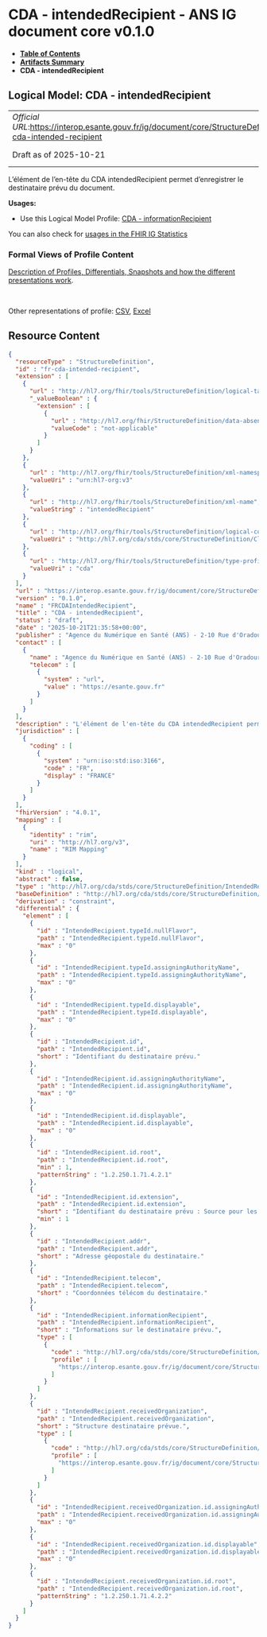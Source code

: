 # CDA - intendedRecipient - ANS IG document core v0.1.0

* [**Table of Contents**](toc.md)
* [**Artifacts Summary**](artifacts.md)
* **CDA - intendedRecipient**

## Logical Model: CDA - intendedRecipient 

| | |
| :--- | :--- |
| *Official URL*:https://interop.esante.gouv.fr/ig/document/core/StructureDefinition/fr-cda-intended-recipient | *Version*:0.1.0 |
| Draft as of 2025-10-21 | *Computable Name*:FRCDAIntendedRecipient |

 
L’élément de l’en-tête du CDA intendedRecipient permet d’enregistrer le destinataire prévu du document. 

**Usages:**

* Use this Logical Model Profile: [CDA - informationRecipient](StructureDefinition-fr-cda-information-recipient.md)

You can also check for [usages in the FHIR IG Statistics](https://packages2.fhir.org/xig/ans.document.fr.core|current/StructureDefinition/fr-cda-intended-recipient)

### Formal Views of Profile Content

 [Description of Profiles, Differentials, Snapshots and how the different presentations work](http://build.fhir.org/ig/FHIR/ig-guidance/readingIgs.html#structure-definitions). 

 

Other representations of profile: [CSV](StructureDefinition-fr-cda-intended-recipient.csv), [Excel](StructureDefinition-fr-cda-intended-recipient.xlsx) 



## Resource Content

```json
{
  "resourceType" : "StructureDefinition",
  "id" : "fr-cda-intended-recipient",
  "extension" : [
    {
      "url" : "http://hl7.org/fhir/tools/StructureDefinition/logical-target",
      "_valueBoolean" : {
        "extension" : [
          {
            "url" : "http://hl7.org/fhir/StructureDefinition/data-absent-reason",
            "valueCode" : "not-applicable"
          }
        ]
      }
    },
    {
      "url" : "http://hl7.org/fhir/tools/StructureDefinition/xml-namespace",
      "valueUri" : "urn:hl7-org:v3"
    },
    {
      "url" : "http://hl7.org/fhir/tools/StructureDefinition/xml-name",
      "valueString" : "intendedRecipient"
    },
    {
      "url" : "http://hl7.org/fhir/tools/StructureDefinition/logical-container",
      "valueUri" : "http://hl7.org/cda/stds/core/StructureDefinition/ClinicalDocument"
    },
    {
      "url" : "http://hl7.org/fhir/tools/StructureDefinition/type-profile-style",
      "valueUri" : "cda"
    }
  ],
  "url" : "https://interop.esante.gouv.fr/ig/document/core/StructureDefinition/fr-cda-intended-recipient",
  "version" : "0.1.0",
  "name" : "FRCDAIntendedRecipient",
  "title" : "CDA - intendedRecipient",
  "status" : "draft",
  "date" : "2025-10-21T21:35:58+00:00",
  "publisher" : "Agence du Numérique en Santé (ANS) - 2-10 Rue d'Oradour-sur-Glane, 75015 Paris",
  "contact" : [
    {
      "name" : "Agence du Numérique en Santé (ANS) - 2-10 Rue d'Oradour-sur-Glane, 75015 Paris",
      "telecom" : [
        {
          "system" : "url",
          "value" : "https://esante.gouv.fr"
        }
      ]
    }
  ],
  "description" : "L'élément de l'en-tête du CDA intendedRecipient permet d'enregistrer le destinataire prévu du document.",
  "jurisdiction" : [
    {
      "coding" : [
        {
          "system" : "urn:iso:std:iso:3166",
          "code" : "FR",
          "display" : "FRANCE"
        }
      ]
    }
  ],
  "fhirVersion" : "4.0.1",
  "mapping" : [
    {
      "identity" : "rim",
      "uri" : "http://hl7.org/v3",
      "name" : "RIM Mapping"
    }
  ],
  "kind" : "logical",
  "abstract" : false,
  "type" : "http://hl7.org/cda/stds/core/StructureDefinition/IntendedRecipient",
  "baseDefinition" : "http://hl7.org/cda/stds/core/StructureDefinition/IntendedRecipient",
  "derivation" : "constraint",
  "differential" : {
    "element" : [
      {
        "id" : "IntendedRecipient.typeId.nullFlavor",
        "path" : "IntendedRecipient.typeId.nullFlavor",
        "max" : "0"
      },
      {
        "id" : "IntendedRecipient.typeId.assigningAuthorityName",
        "path" : "IntendedRecipient.typeId.assigningAuthorityName",
        "max" : "0"
      },
      {
        "id" : "IntendedRecipient.typeId.displayable",
        "path" : "IntendedRecipient.typeId.displayable",
        "max" : "0"
      },
      {
        "id" : "IntendedRecipient.id",
        "path" : "IntendedRecipient.id",
        "short" : "Identifiant du destinataire prévu."
      },
      {
        "id" : "IntendedRecipient.id.assigningAuthorityName",
        "path" : "IntendedRecipient.id.assigningAuthorityName",
        "max" : "0"
      },
      {
        "id" : "IntendedRecipient.id.displayable",
        "path" : "IntendedRecipient.id.displayable",
        "max" : "0"
      },
      {
        "id" : "IntendedRecipient.id.root",
        "path" : "IntendedRecipient.id.root",
        "min" : 1,
        "patternString" : "1.2.250.1.71.4.2.1"
      },
      {
        "id" : "IntendedRecipient.id.extension",
        "path" : "IntendedRecipient.id.extension",
        "short" : "Identifiant du destinataire prévu : Source pour les destinataires professionnels : valeur de PS_IdNat (voir annexe [6])",
        "min" : 1
      },
      {
        "id" : "IntendedRecipient.addr",
        "path" : "IntendedRecipient.addr",
        "short" : "Adresse géopostale du destinataire."
      },
      {
        "id" : "IntendedRecipient.telecom",
        "path" : "IntendedRecipient.telecom",
        "short" : "Coordonnées télécom du destinataire."
      },
      {
        "id" : "IntendedRecipient.informationRecipient",
        "path" : "IntendedRecipient.informationRecipient",
        "short" : "Informations sur le destinataire prévu.",
        "type" : [
          {
            "code" : "http://hl7.org/cda/stds/core/StructureDefinition/Person",
            "profile" : [
              "https://interop.esante.gouv.fr/ig/document/core/StructureDefinition/fr-cda-assigned-person"
            ]
          }
        ]
      },
      {
        "id" : "IntendedRecipient.receivedOrganization",
        "path" : "IntendedRecipient.receivedOrganization",
        "short" : "Structure destinataire prévue.",
        "type" : [
          {
            "code" : "http://hl7.org/cda/stds/core/StructureDefinition/Organization",
            "profile" : [
              "https://interop.esante.gouv.fr/ig/document/core/StructureDefinition/fr-cda-represented-organization"
            ]
          }
        ]
      },
      {
        "id" : "IntendedRecipient.receivedOrganization.id.assigningAuthorityName",
        "path" : "IntendedRecipient.receivedOrganization.id.assigningAuthorityName",
        "max" : "0"
      },
      {
        "id" : "IntendedRecipient.receivedOrganization.id.displayable",
        "path" : "IntendedRecipient.receivedOrganization.id.displayable",
        "max" : "0"
      },
      {
        "id" : "IntendedRecipient.receivedOrganization.id.root",
        "path" : "IntendedRecipient.receivedOrganization.id.root",
        "patternString" : "1.2.250.1.71.4.2.2"
      }
    ]
  }
}

```
